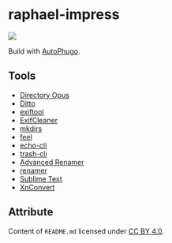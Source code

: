 # raphael-impress

[![](https://img.shields.io/static/v1?style=for-the-badge&message=Netlify&color=222222&logo=Netlify&logoColor=00C7B7&label=)](https://raphael-impress.netlify.app)

Build with [AutoPhugo](https://github.com/kc0bfv/autophugo).

## Tools

- [Directory Opus](https://www.gpsoft.com.au)
- [Ditto](https://ditto-cp.sourceforge.io)
- [exiftool](https://exiftool.org)
- [ExifCleaner](https://exifcleaner.com)
- [mkdirs](https://github.com/dolanor/mkdirs)
- [feel](https://github.com/jbr/feel)
- [echo-cli](https://github.com/iamakulov/echo-cli)
- [trash-cli](https://github.com/andreafrancia/trash-cli)
- [Advanced Renamer](https://www.advancedrenamer.com)
- [renamer](https://github.com/75lb/renamer)
- [Sublime Text](https://www.sublimetext.com)
- [XnConvert](https://www.xnview.com/en/xnconvert)

## Attribute

Content of `README.md` licensed under [CC BY 4.0](https://creativecommons.org/licenses/by/4.0/deed.en).